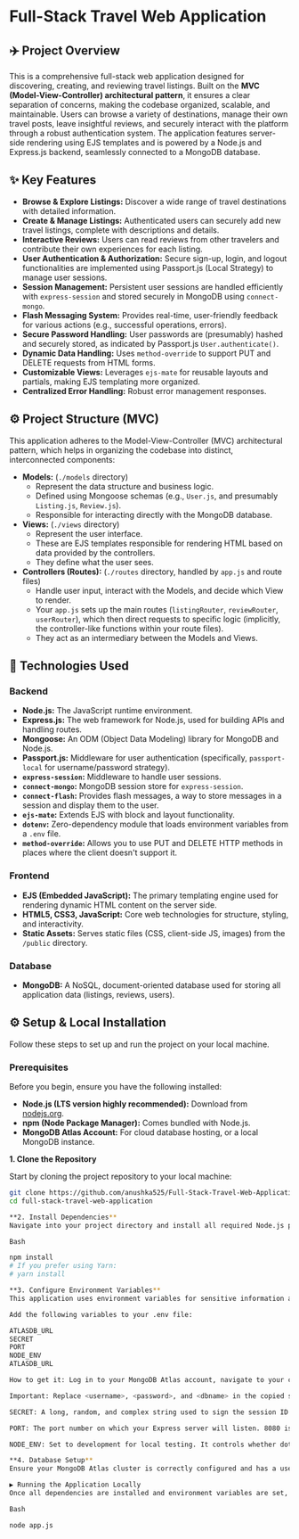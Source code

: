 # Full-Stack Travel Web Application

## ✈️ Project Overview

This is a comprehensive full-stack web application designed for discovering, creating, and reviewing travel listings. 
Built on the **MVC (Model-View-Controller) architectural pattern**, it ensures a clear separation of concerns, making the codebase organized, scalable, and maintainable. 
Users can browse a variety of destinations, manage their own travel posts, leave insightful reviews, and securely interact with the platform through a robust authentication system. 
The application features server-side rendering using EJS templates and is powered by a Node.js and Express.js backend, seamlessly connected to a MongoDB database.

## ✨ Key Features

* **Browse & Explore Listings:** Discover a wide range of travel destinations with detailed information.
* **Create & Manage Listings:** Authenticated users can securely add new travel listings, complete with descriptions and details.
* **Interactive Reviews:** Users can read reviews from other travelers and contribute their own experiences for each listing.
* **User Authentication & Authorization:** Secure sign-up, login, and logout functionalities are implemented using Passport.js (Local Strategy) to manage user sessions.
* **Session Management:** Persistent user sessions are handled efficiently with `express-session` and stored securely in MongoDB using `connect-mongo`.
* **Flash Messaging System:** Provides real-time, user-friendly feedback for various actions (e.g., successful operations, errors).
* **Secure Password Handling:** User passwords are (presumably) hashed and securely stored, as indicated by Passport.js `User.authenticate()`.
* **Dynamic Data Handling:** Uses `method-override` to support PUT and DELETE requests from HTML forms.
* **Customizable Views:** Leverages `ejs-mate` for reusable layouts and partials, making EJS templating more organized.
* **Centralized Error Handling:** Robust error management responses.

## ⚙️ Project Structure (MVC)

This application adheres to the Model-View-Controller (MVC) architectural pattern, which helps in organizing the codebase into distinct, interconnected components:

* **Models:** (`./models` directory)
    * Represent the data structure and business logic.
    * Defined using Mongoose schemas (e.g., `User.js`, and presumably `Listing.js`, `Review.js`).
    * Responsible for interacting directly with the MongoDB database.
* **Views:** (`./views` directory)
    * Represent the user interface.
    * These are EJS templates responsible for rendering HTML based on data provided by the controllers.
    * They define what the user sees.
* **Controllers (Routes):** (`./routes` directory, handled by `app.js` and route files)
    * Handle user input, interact with the Models, and decide which View to render.
    * Your `app.js` sets up the main routes (`listingRouter`, `reviewRouter`, `userRouter`), which then direct requests to specific logic (implicitly, the controller-like functions within your route files).
    * They act as an intermediary between the Models and Views.

## 🚀 Technologies Used

### Backend
* **Node.js:** The JavaScript runtime environment.
* **Express.js:** The web framework for Node.js, used for building APIs and handling routes.
* **Mongoose:** An ODM (Object Data Modeling) library for MongoDB and Node.js.
* **Passport.js:** Middleware for user authentication (specifically, `passport-local` for username/password strategy).
* **`express-session`:** Middleware to handle user sessions.
* **`connect-mongo`:** MongoDB session store for `express-session`.
* **`connect-flash`:** Provides flash messages, a way to store messages in a session and display them to the user.
* **`ejs-mate`:** Extends EJS with block and layout functionality.
* **`dotenv`:** Zero-dependency module that loads environment variables from a `.env` file.
* **`method-override`:** Allows you to use PUT and DELETE HTTP methods in places where the client doesn't support it.

### Frontend
* **EJS (Embedded JavaScript):** The primary templating engine used for rendering dynamic HTML content on the server side.
* **HTML5, CSS3, JavaScript:** Core web technologies for structure, styling, and interactivity.
* **Static Assets:** Serves static files (CSS, client-side JS, images) from the `/public` directory.

### Database
* **MongoDB:** A NoSQL, document-oriented database used for storing all application data (listings, reviews, users).

## ⚙️ Setup & Local Installation

Follow these steps to set up and run the project on your local machine.

### Prerequisites

Before you begin, ensure you have the following installed:
* **Node.js (LTS version highly recommended):** Download from [nodejs.org](https://nodejs.org/).
* **npm (Node Package Manager):** Comes bundled with Node.js.
* **MongoDB Atlas Account:** For cloud database hosting, or a local MongoDB instance.

**1. Clone the Repository**

Start by cloning the project repository to your local machine:

```bash
git clone https://github.com/anushka525/Full-Stack-Travel-Web-Application.git
cd full-stack-travel-web-application

**2. Install Dependencies**
Navigate into your project directory and install all required Node.js packages:

Bash

npm install
# If you prefer using Yarn:
# yarn install

**3. Configure Environment Variables**
This application uses environment variables for sensitive information and configuration. Create a file named .env in the root directory of your project (same level as app.js and package.json).

Add the following variables to your .env file:

ATLASDB_URL
SECRET
PORT
NODE_ENV
ATLASDB_URL

How to get it: Log in to your MongoDB Atlas account, navigate to your cluster, click "Connect," choose "Connect your application," and copy the connection string.

Important: Replace <username>, <password>, and <dbname> in the copied string with your actual database user credentials and the name of your database.

SECRET: A long, random, and complex string used to sign the session ID cookie. This is crucial for security.

PORT: The port number on which your Express server will listen. 8080 is a common choice.

NODE_ENV: Set to development for local testing. It controls whether dotenv loads the variables.

**4. Database Setup**
Ensure your MongoDB Atlas cluster is correctly configured and has a user with network access from your deployment environment (or local IP if running locally). The ATLASDB_URL must be accurate for the application to connect to your database.

▶️ Running the Application Locally
Once all dependencies are installed and environment variables are set, you can start the server:

Bash

node app.js
